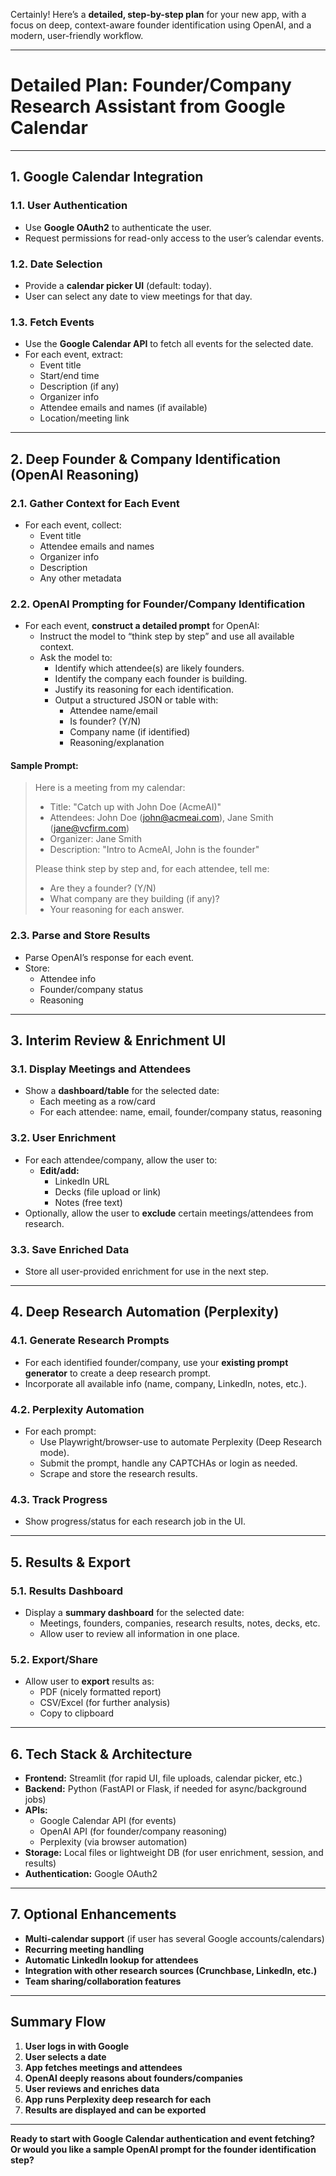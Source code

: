 Certainly! Here’s a **detailed, step-by-step plan** for your new app, with a focus on deep, context-aware founder identification using OpenAI, and a modern, user-friendly workflow.

---

# **Detailed Plan: Founder/Company Research Assistant from Google Calendar**

---

## **1. Google Calendar Integration**

### 1.1. User Authentication
- Use **Google OAuth2** to authenticate the user.
- Request permissions for read-only access to the user’s calendar events.

### 1.2. Date Selection
- Provide a **calendar picker UI** (default: today).
- User can select any date to view meetings for that day.

### 1.3. Fetch Events
- Use the **Google Calendar API** to fetch all events for the selected date.
- For each event, extract:
  - Event title
  - Start/end time
  - Description (if any)
  - Organizer info
  - Attendee emails and names (if available)
  - Location/meeting link

---

## **2. Deep Founder & Company Identification (OpenAI Reasoning)**

### 2.1. Gather Context for Each Event
- For each event, collect:
  - Event title
  - Attendee emails and names
  - Organizer info
  - Description
  - Any other metadata

### 2.2. OpenAI Prompting for Founder/Company Identification
- For each event, **construct a detailed prompt** for OpenAI:
  - Instruct the model to “think step by step” and use all available context.
  - Ask the model to:
    - Identify which attendee(s) are likely founders.
    - Identify the company each founder is building.
    - Justify its reasoning for each identification.
    - Output a structured JSON or table with:
      - Attendee name/email
      - Is founder? (Y/N)
      - Company name (if identified)
      - Reasoning/explanation

#### **Sample Prompt:**
> Here is a meeting from my calendar:
> - Title: "Catch up with John Doe (AcmeAI)"
> - Attendees: John Doe (john@acmeai.com), Jane Smith (jane@vcfirm.com)
> - Organizer: Jane Smith
> - Description: "Intro to AcmeAI, John is the founder"
>
> Please think step by step and, for each attendee, tell me:
> - Are they a founder? (Y/N)
> - What company are they building (if any)?
> - Your reasoning for each answer.

### 2.3. Parse and Store Results
- Parse OpenAI’s response for each event.
- Store:
  - Attendee info
  - Founder/company status
  - Reasoning

---

## **3. Interim Review & Enrichment UI**

### 3.1. Display Meetings and Attendees
- Show a **dashboard/table** for the selected date:
  - Each meeting as a row/card
  - For each attendee: name, email, founder/company status, reasoning

### 3.2. User Enrichment
- For each attendee/company, allow the user to:
  - **Edit/add:**
    - LinkedIn URL
    - Decks (file upload or link)
    - Notes (free text)
- Optionally, allow the user to **exclude** certain meetings/attendees from research.

### 3.3. Save Enriched Data
- Store all user-provided enrichment for use in the next step.

---

## **4. Deep Research Automation (Perplexity)**

### 4.1. Generate Research Prompts
- For each identified founder/company, use your **existing prompt generator** to create a deep research prompt.
- Incorporate all available info (name, company, LinkedIn, notes, etc.).

### 4.2. Perplexity Automation
- For each prompt:
  - Use Playwright/browser-use to automate Perplexity (Deep Research mode).
  - Submit the prompt, handle any CAPTCHAs or login as needed.
  - Scrape and store the research results.

### 4.3. Track Progress
- Show progress/status for each research job in the UI.

---

## **5. Results & Export**

### 5.1. Results Dashboard
- Display a **summary dashboard** for the selected date:
  - Meetings, founders, companies, research results, notes, decks, etc.
  - Allow user to review all information in one place.

### 5.2. Export/Share
- Allow user to **export** results as:
  - PDF (nicely formatted report)
  - CSV/Excel (for further analysis)
  - Copy to clipboard

---

## **6. Tech Stack & Architecture**

- **Frontend:** Streamlit (for rapid UI, file uploads, calendar picker, etc.)
- **Backend:** Python (FastAPI or Flask, if needed for async/background jobs)
- **APIs:**  
  - Google Calendar API (for events)
  - OpenAI API (for founder/company reasoning)
  - Perplexity (via browser automation)
- **Storage:** Local files or lightweight DB (for user enrichment, session, and results)
- **Authentication:** Google OAuth2

---

## **7. Optional Enhancements**

- **Multi-calendar support** (if user has several Google accounts/calendars)
- **Recurring meeting handling**
- **Automatic LinkedIn lookup for attendees**
- **Integration with other research sources (Crunchbase, LinkedIn, etc.)**
- **Team sharing/collaboration features**

---

## **Summary Flow**

1. **User logs in with Google**
2. **User selects a date**
3. **App fetches meetings and attendees**
4. **OpenAI deeply reasons about founders/companies**
5. **User reviews and enriches data**
6. **App runs Perplexity deep research for each**
7. **Results are displayed and can be exported**

---

**Ready to start with Google Calendar authentication and event fetching? Or would you like a sample OpenAI prompt for the founder identification step?**